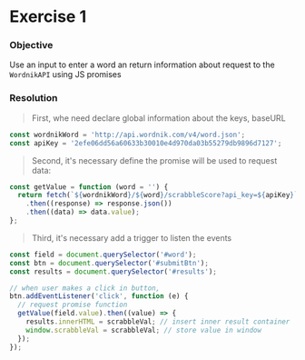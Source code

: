 # Exercise 1

### Objective

Use an input to enter a word an return information about request to the `WordnikAPI` using JS promises

### Resolution

> First, whe need declare global information about the keys, baseURL

```javascript
const wordnikWord = 'http://api.wordnik.com/v4/word.json';
const apiKey = '2efe06dd56a60633b30010e4d970da03b55279db9896d7127';
```

> Second, it's necessary define the promise will be used to request data:

```javascript
const getValue = function (word = '') {
  return fetch(`${wordnikWord}/${word}/scrabbleScore?api_key=${apiKey}`)
    .then((response) => response.json())
    .then((data) => data.value);
};
```

> Third, it's necessary add a trigger to listen the events

```javascript
const field = document.querySelector('#word');
const btn = document.querySelector('#submitBtn');
const results = document.querySelector('#results');

// when user makes a click in button,
btn.addEventListener('click', function (e) {
  // request promise function
  getValue(field.value).then((value) => {
    results.innerHTML = scrabbleVal; // insert inner result container
    window.scrabbleVal = scrabbleVal; // store value in window
  });
});
```
